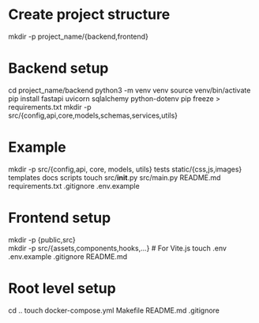 # Create project structure
mkdir -p project_name/{backend,frontend}

# Backend setup
cd project_name/backend
python3 -m venv venv
source venv/bin/activate
pip install fastapi uvicorn sqlalchemy python-dotenv
pip freeze > requirements.txt
mkdir -p src/{config,api,core,models,schemas,services,utils}  

# Example 
mkdir -p src/{config,api, core, models, utils} tests static/{css,js,images} templates docs scripts
touch src/__init__.py src/main.py README.md requirements.txt .gitignore .env.example


# Frontend setup 
mkdir -p {public,src}  
mkdir -p src/{assets,components,hooks,...} # For Vite.js
touch .env .env.example .gitignore README.md

# Root level setup
cd ..
touch docker-compose.yml Makefile README.md .gitignore


